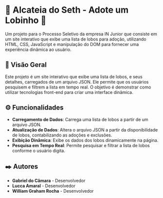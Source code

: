 # 🐺 Alcateia do Seth - Adote um Lobinho 🐺

Um projeto para o Processo Seletivo da empresa IN Junior que consiste em um site interativo que exibe uma lista de lobos para adoção, utilizando HTML, CSS, JavaScript e manipulação do DOM para fornecer uma experiência dinâmica ao usuário.

## 🚀 Visão Geral

Este projeto é um site interativo que exibe uma lista de lobos, e seus detalhes, carregados de um arquivo JSON. Ele permite que os usuários pesquisem e filtrem a lista em tempo real. O objetivo é demonstrar como utilizar tecnologias front-end para criar uma interface dinâmica.

## ⚙️ Funcionalidades

- **Carregamento de Dados**: Carrega uma lista de lobos a partir de um arquivo JSON.
- **Atualização de Dados**: Altera o arquivo JSON a partir da disponibilidade de lobos, contabilizando as adoções e exclusões.
- **Exibição Dinâmica**: Exibe os dados dos lobos dinamicamente na página.
- **Pesquisa em Tempo Real**: Permite pesquisar e filtrar a lista de lobos conforme o usuário digita.

## ✒️ Autores

- **Gabriel do Câmara** - Desenvolvedor
- **Lucca Amaral** - Desenvolvedor
- **William Graham Rocha** - Desenvolvedor
